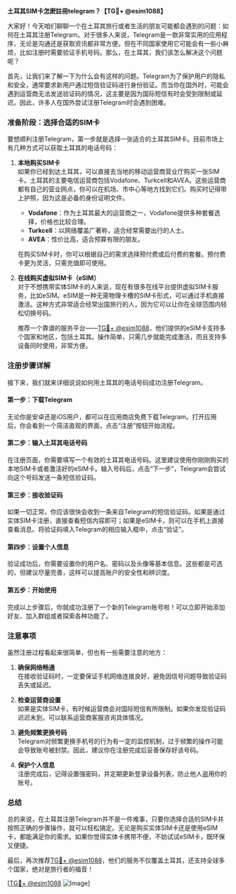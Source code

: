 **土耳其SIM卡怎麽註冊telegram？【TG💪+ @esim1088】**

大家好！今天咱们聊聊一个在土耳其旅行或者生活的朋友可能都会遇到的问题：如何在土耳其注册Telegram。对于很多人来说，Telegram是一款非常实用的应用程序，无论是沟通还是获取资讯都非常方便。但在不同国家使用它可能会有一些小麻烦，比如注册时需要验证手机号码。那么，在土耳其，我们该怎么解决这个问题呢？

首先，让我们来了解一下为什么会有这样的问题。Telegram为了保护用户的隐私和安全，通常要求新用户通过短信验证码进行身份验证。而当你在国外时，可能会遇到运营商无法发送验证码的情况，这主要是因为国际短信有时会受到限制或延迟。因此，许多人在国外尝试注册Telegram时会遇到困难。

### **准备阶段：选择合适的SIM卡**

要想顺利注册Telegram，第一步就是选择一张适合的土耳其SIM卡。目前市场上有几种方式可以获取土耳其的电话号码：

1. **本地购买SIM卡**  
   如果你已经到达土耳其，可以直接去当地的移动运营商营业厅购买一张SIM卡。土耳其的主要电信运营商包括Vodafone、Turkcell和AVEA。这些运营商都有自己的营业网点，你可以在机场、市中心等地方找到它们。购买时记得带上护照，因为这是必备的身份证明文件。

   - **Vodafone**：作为土耳其最大的运营商之一，Vodafone提供多种套餐选择，价格也比较合理。
   - **Turkcell**：以网络覆盖广著称，适合经常需要出行的人士。
   - **AVEA**：性价比高，适合预算有限的朋友。

   在购买SIM卡时，你可以根据自己的需求选择预付费或后付费的套餐。预付费卡更为灵活，只需充值即可使用。

2. **在线购买虚拟SIM卡（eSIM）**  
   对于不想携带实体SIM卡的人来说，现在有很多在线平台提供虚拟SIM卡服务，比如eSIM。eSIM是一种无需物理卡槽的SIM卡形式，可以通过手机直接激活。这种方式非常适合经常出国旅行的人，因为它可以让你在全球范围内轻松切换号码。

   推荐一个靠谱的服务平台——[TG💪+ @esim1088](https://t.me/s/esim1088)，他们提供的eSIM卡支持多个国家和地区，包括土耳其。操作简单，只需几步就能完成激活，而且支持多设备同时使用，非常方便。

### **注册步骤详解**

接下来，我们就来详细说说如何用土耳其的电话号码成功注册Telegram。

#### **第一步：下载Telegram**
无论你是安卓还是iOS用户，都可以在应用商店免费下载Telegram。打开应用后，你会看到一个简洁直观的界面，点击“注册”按钮开始流程。

#### **第二步：输入土耳其电话号码**
在注册页面，你需要填写一个有效的土耳其电话号码。这里建议使用你刚刚购买的本地SIM卡或者激活好的eSIM卡。输入号码后，点击“下一步”，Telegram会尝试向这个号码发送一条短信验证码。

#### **第三步：接收验证码**
如果一切正常，你应该很快会收到一条来自Telegram的短信验证码。如果是通过实体SIM卡注册，直接查看短信内容即可；如果是eSIM卡，则可以在手机上直接查看消息。将验证码填入Telegram的相应输入框中，点击“验证”。

#### **第四步：设置个人信息**
验证成功后，你需要设置你的用户名、密码以及头像等基本信息。这些都是可选的，但建议尽量完善，这样可以提高账户的安全性和辨识度。

#### **第五步：开始使用**
完成以上步骤后，你就成功注册了一个新的Telegram账号啦！可以立即开始添加好友、加入群组或者探索各种功能了。

### **注意事项**

虽然注册过程看起来很简单，但也有一些需要注意的地方：

1. **确保网络畅通**  
   在接收验证码时，一定要保证手机网络连接良好，避免因信号问题导致验证码丢失或延迟。

2. **检查运营商设置**  
   如果是实体SIM卡，有时候运营商会对国际短信有所限制。如果你发现验证码迟迟未到，可以联系运营商客服咨询具体情况。

3. **避免频繁更换号码**  
   Telegram对频繁更换手机号的行为有一定的监控机制，过于频繁的操作可能会导致账号被封禁。因此，建议你在注册完成后妥善保存好该号码。

4. **保护个人信息**  
   注册完成后，记得设置强密码，并定期更新登录设备列表，防止他人盗用你的账号。

### **总结**

总的来说，在土耳其注册Telegram并不是一件难事，只要你选择合适的SIM卡并按照正确的步骤操作，就可以轻松搞定。无论是购买实体SIM卡还是使用eSIM卡，都能满足你的需求。如果你觉得实体卡携带不便，不妨试试eSIM卡，既环保又便捷。

最后，再次推荐[TG💪+ @esim1088](https://t.me/s/esim1088)，他们的服务不仅覆盖土耳其，还支持全球多个国家，绝对是旅行者的福音！

[[TG💪+ @esim1088](https://t.me/s/esim1088) ![Image](https://i.postimg.cc/4NQfJmqS/Snipaste-2025-05-13-00-14-12.png)]